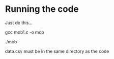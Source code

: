 # Running the code 


Just do this...

gcc mob1.c -o mob

./mob

data.csv must be in the same directory as the code

